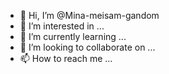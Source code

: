 - 👋 Hi, I’m @Mina-meisam-gandom
- 👀 I’m interested in ...
- 🌱 I’m currently learning ...
- 💞️ I’m looking to collaborate on ...
- 📫 How to reach me ...

<!---
Mina-meisam-gandom/Mina-meisam-gandom is a ✨ special ✨ repository because its `README.md` (this file) appears on your GitHub profile.
You can click the Preview link to take a look at your changes.
--->
